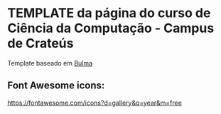 # TEMPLATE da página do curso de Ciência da Computação - Campus de Crateús

Template baseado em [Bulma](https://github.com/chrisrhymes/bulma-clean-theme)



## Font Awesome icons:
https://fontawesome.com/icons?d=gallery&q=year&m=free
